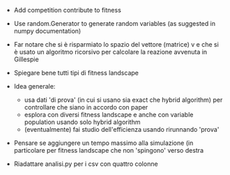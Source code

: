 - Add competition contribute to fitness

- Use random.Generator to generate random variables (as suggested in numpy documentation)

- Far notare che si è risparmiato lo spazio del vettore (matrice) v e che si è usato un 
algoritmo ricorsivo per calcolare la reazione avvenuta in Gillespie

- Spiegare bene tutti tipi di fitness landscape

- Idea generale:
  - usa dati 'di prova' (in cui si usano sia exact che hybrid algorithm) per controllare 
  che siano in accordo con paper
  - esplora con diversi fitness landscape e anche con variable population usando solo
  hybrid algorithm
  - (eventualmente) fai studio dell'efficienza usando rirunnando 'prova'

- Pensare se aggiungere un tempo massimo alla simulazione (in particolare per fitness landscape
che non 'spingono' verso destra

- Riadattare analisi.py per i csv con quattro colonne
